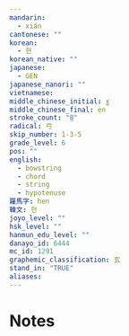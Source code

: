 ```yaml
---
mandarin:
  - xián
cantonese: ""
korean:
  - 현
korean_native: ""
japanese:
  - GEN
japanese_nanori: ""
vietnamese:
middle_chinese_initial: ɣ
middle_chinese_final: en
stroke_count: "8"
radical: 弓
skip_number: 1-3-5
grade_level: 6
pos: ""
english:
  - bowstring
  - chord
  - string
  - hypotenuse
羅馬字: hen
韓文: 헌
joyo_level: ""
hsk_level: ""
hanmun_edu_level: ""
danayo_id: 6444
mc_id: 1291
graphemic_classification: 玄
stand_in: "TRUE"
aliases:
---
```


# Notes
